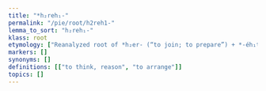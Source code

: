 ```yaml
---
title: "*h₂reh₁-"
permalink: "/pie/root/h2reh1-"
lemma_to_sort: "h₂reh₁-"
klass: root
etymology: ["Reanalyzed root of *h₂er- (“to join; to prepare”) +‎ *-éh₁ti."]
markers: []
synonyms: []
definitions: [["to think, reason", "to arrange"]]
topics: []
---
```

